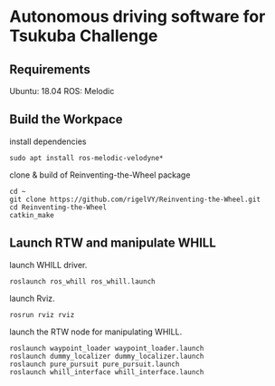# Autonomous driving software for Tsukuba Challenge

## Requirements
Ubuntu: 18.04
ROS: Melodic

## Build the Workpace
install dependencies
```
sudo apt install ros-melodic-velodyne*
```

clone & build of Reinventing-the-Wheel package
```
cd ~
git clone https://github.com/rigelVY/Reinventing-the-Wheel.git
cd Reinventing-the-Wheel
catkin_make
```

## Launch RTW and manipulate WHILL
launch WHILL driver.
```
roslaunch ros_whill ros_whill.launch
```

launch Rviz.
```
rosrun rviz rviz
```

launch the RTW node for manipulating WHILL.
```
roslaunch waypoint_loader waypoint_loader.launch
roslaunch dummy_localizer dummy_localizer.launch
roslaunch pure_pursuit pure_pursuit.launch
roslaunch whill_interface whill_interface.launch
```
